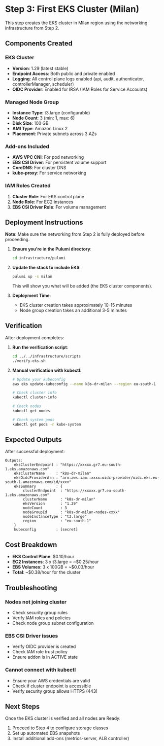 # Step 3: First EKS Cluster (Milan)

This step creates the EKS cluster in Milan region using the networking infrastructure from Step 2.

## Components Created

### EKS Cluster
- **Version**: 1.29 (latest stable)
- **Endpoint Access**: Both public and private enabled
- **Logging**: All control plane logs enabled (api, audit, authenticator, controllerManager, scheduler)
- **OIDC Provider**: Enabled for IRSA (IAM Roles for Service Accounts)

### Managed Node Group
- **Instance Type**: t3.large (configurable)
- **Node Count**: 3 (min: 1, max: 6)
- **Disk Size**: 100 GB
- **AMI Type**: Amazon Linux 2
- **Placement**: Private subnets across 3 AZs

### Add-ons Included
- **AWS VPC CNI**: For pod networking
- **EBS CSI Driver**: For persistent volume support
- **CoreDNS**: For cluster DNS
- **kube-proxy**: For service networking

### IAM Roles Created
1. **Cluster Role**: For EKS control plane
2. **Node Role**: For EC2 instances
3. **EBS CSI Driver Role**: For volume management

## Deployment Instructions

**Note**: Make sure the networking from Step 2 is fully deployed before proceeding.

1. **Ensure you're in the Pulumi directory**:
   ```bash
   cd infrastructure/pulumi
   ```

2. **Update the stack to include EKS**:
   ```bash
   pulumi up -s milan
   ```
   
   This will show you what will be added (the EKS cluster components).

3. **Deployment Time**: 
   - EKS cluster creation takes approximately 10-15 minutes
   - Node group creation takes an additional 3-5 minutes

## Verification

After deployment completes:

1. **Run the verification script**:
   ```bash
   cd ../../infrastructure/scripts
   ./verify-eks.sh
   ```

2. **Manual verification with kubectl**:
   ```bash
   # Update your kubeconfig
   aws eks update-kubeconfig --name k8s-dr-milan --region eu-south-1
   
   # Check cluster info
   kubectl cluster-info
   
   # Check nodes
   kubectl get nodes
   
   # Check system pods
   kubectl get pods -n kube-system
   ```

## Expected Outputs

After successful deployment:

```
Outputs:
    eksClusterEndpoint : "https://xxxxx.gr7.eu-south-1.eks.amazonaws.com"
    eksClusterName     : "k8s-dr-milan"
    eksOidcProviderArn : "arn:aws:iam::xxxx:oidc-provider/oidc.eks.eu-south-1.amazonaws.com/id/xxxx"
    eksSummary         : {
        clusterEndpoint  : "https://xxxxx.gr7.eu-south-1.eks.amazonaws.com"
        clusterName      : "k8s-dr-milan"
        eksVersion       : "1.29"
        nodeCount        : 3
        nodeGroupId      : "k8s-dr-milan-nodes-xxxx"
        nodeInstanceType : "t3.large"
        region           : "eu-south-1"
    }
    kubeconfig         : [secret]
```

## Cost Breakdown

- **EKS Control Plane**: $0.10/hour
- **EC2 Instances**: 3 x t3.large = ~$0.25/hour
- **EBS Volumes**: 3 x 100GB = ~$0.03/hour
- **Total**: ~$0.38/hour for the cluster

## Troubleshooting

### Nodes not joining cluster
- Check security group rules
- Verify IAM roles and policies
- Check node group subnet configuration

### EBS CSI Driver issues
- Verify OIDC provider is created
- Check IAM role trust policy
- Ensure addon is in ACTIVE state

### Cannot connect with kubectl
- Ensure your AWS credentials are valid
- Check if cluster endpoint is accessible
- Verify security group allows HTTPS (443)

## Next Steps

Once the EKS cluster is verified and all nodes are Ready:
1. Proceed to Step 4 to configure storage classes
2. Set up automated EBS snapshots
3. Install additional add-ons (metrics-server, ALB controller) 